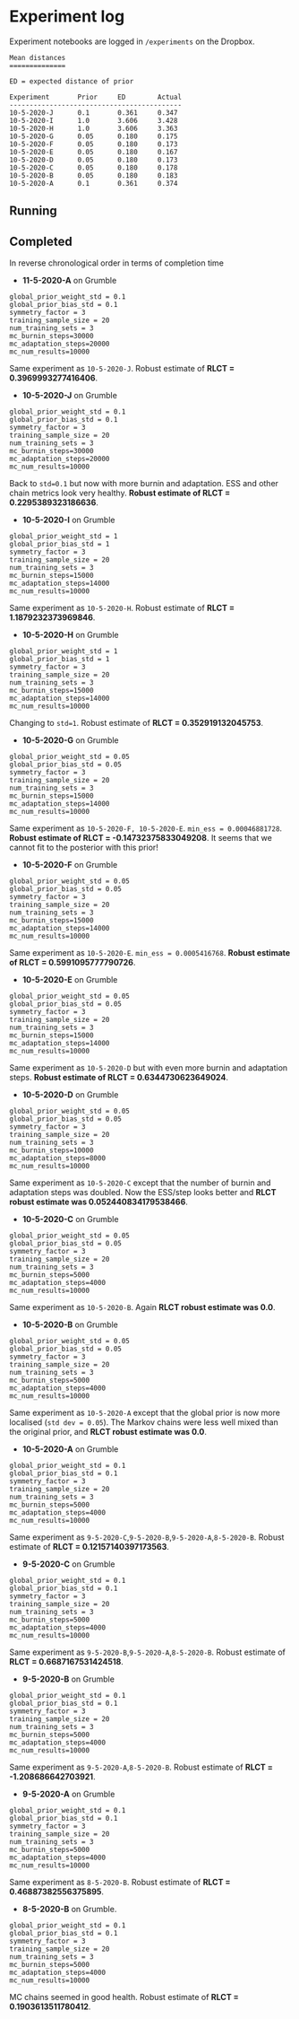 # Experiment log

Experiment notebooks are logged in `/experiments` on the Dropbox. 

```
Mean distances
==============

ED = expected distance of prior

Experiment       Prior     ED        Actual
-------------------------------------------
10-5-2020-J      0.1       0.361     0.347
10-5-2020-I      1.0       3.606     3.428
10-5-2020-H      1.0       3.606     3.363
10-5-2020-G      0.05      0.180     0.175
10-5-2020-F      0.05      0.180     0.173
10-5-2020-E      0.05      0.180     0.167
10-5-2020-D      0.05      0.180     0.173
10-5-2020-C      0.05      0.180     0.178
10-5-2020-B      0.05      0.180     0.183
10-5-2020-A      0.1       0.361     0.374
```

## Running

## Completed

In reverse chronological order in terms of completion time

* **11-5-2020-A** on Grumble

```
global_prior_weight_std = 0.1
global_prior_bias_std = 0.1
symmetry_factor = 3
training_sample_size = 20
num_training_sets = 3
mc_burnin_steps=30000
mc_adaptation_steps=20000
mc_num_results=10000
```
Same experiment as `10-5-2020-J`. Robust estimate of **RLCT = 0.3969993277416406**.

* **10-5-2020-J** on Grumble

```
global_prior_weight_std = 0.1
global_prior_bias_std = 0.1
symmetry_factor = 3
training_sample_size = 20
num_training_sets = 3
mc_burnin_steps=30000
mc_adaptation_steps=20000
mc_num_results=10000
```
Back to `std=0.1` but now with more burnin and adaptation. ESS and other chain metrics look very healthy. **Robust estimate of RLCT = 0.2295389323186636**.

* **10-5-2020-I** on Grumble

```
global_prior_weight_std = 1
global_prior_bias_std = 1
symmetry_factor = 3
training_sample_size = 20
num_training_sets = 3
mc_burnin_steps=15000
mc_adaptation_steps=14000
mc_num_results=10000
```
Same experiment as `10-5-2020-H`. Robust estimate of **RLCT = 1.1879232373969846**.

* **10-5-2020-H** on Grumble

```
global_prior_weight_std = 1
global_prior_bias_std = 1
symmetry_factor = 3
training_sample_size = 20
num_training_sets = 3
mc_burnin_steps=15000
mc_adaptation_steps=14000
mc_num_results=10000
```
Changing to `std=1`. Robust estimate of **RLCT = 0.352919132045753**.

* **10-5-2020-G** on Grumble

```
global_prior_weight_std = 0.05
global_prior_bias_std = 0.05
symmetry_factor = 3
training_sample_size = 20
num_training_sets = 3
mc_burnin_steps=15000
mc_adaptation_steps=14000
mc_num_results=10000
```
Same experiment as `10-5-2020-F, 10-5-2020-E`. `min_ess = 0.00046881728`. **Robust estimate of RLCT = -0.14732375833049208**. It seems that we cannot fit to the posterior with this prior!

* **10-5-2020-F** on Grumble

```
global_prior_weight_std = 0.05
global_prior_bias_std = 0.05
symmetry_factor = 3
training_sample_size = 20
num_training_sets = 3
mc_burnin_steps=15000
mc_adaptation_steps=14000
mc_num_results=10000
```
Same experiment as `10-5-2020-E`. `min_ess = 0.0005416768`. **Robust estimate of RLCT = 0.5991095777790726**.

* **10-5-2020-E** on Grumble

```
global_prior_weight_std = 0.05
global_prior_bias_std = 0.05
symmetry_factor = 3
training_sample_size = 20
num_training_sets = 3
mc_burnin_steps=15000
mc_adaptation_steps=14000
mc_num_results=10000
```
Same experiment as `10-5-2020-D` but with even more burnin and adaptation steps. **Robust estimate of RLCT = 0.6344730623649024**.

* **10-5-2020-D** on Grumble

```
global_prior_weight_std = 0.05
global_prior_bias_std = 0.05
symmetry_factor = 3
training_sample_size = 20
num_training_sets = 3
mc_burnin_steps=10000
mc_adaptation_steps=8000
mc_num_results=10000
```
Same experiment as `10-5-2020-C` except that the number of burnin and adaptation steps was doubled. Now the ESS/step looks better and **RLCT robust estimate was 0.052440834179538466**.

* **10-5-2020-C** on Grumble

```
global_prior_weight_std = 0.05
global_prior_bias_std = 0.05
symmetry_factor = 3
training_sample_size = 20
num_training_sets = 3
mc_burnin_steps=5000
mc_adaptation_steps=4000
mc_num_results=10000
```
Same experiment as `10-5-2020-B`. Again **RLCT robust estimate was 0.0**.

* **10-5-2020-B** on Grumble

```
global_prior_weight_std = 0.05
global_prior_bias_std = 0.05
symmetry_factor = 3
training_sample_size = 20
num_training_sets = 3
mc_burnin_steps=5000
mc_adaptation_steps=4000
mc_num_results=10000
```
Same experiment as `10-5-2020-A` except that the global prior is now more localised (`std dev = 0.05`). The Markov chains were less well mixed than the original prior, and **RLCT robust estimate was 0.0**.

* **10-5-2020-A** on Grumble

```
global_prior_weight_std = 0.1
global_prior_bias_std = 0.1
symmetry_factor = 3
training_sample_size = 20
num_training_sets = 3
mc_burnin_steps=5000
mc_adaptation_steps=4000
mc_num_results=10000
```

Same experiment as `9-5-2020-C`,`9-5-2020-B`,`9-5-2020-A`,`8-5-2020-B`. Robust estimate of **RLCT = 0.12157140397173563**.

* **9-5-2020-C** on Grumble

```
global_prior_weight_std = 0.1
global_prior_bias_std = 0.1
symmetry_factor = 3
training_sample_size = 20
num_training_sets = 3
mc_burnin_steps=5000
mc_adaptation_steps=4000
mc_num_results=10000
```

Same experiment as `9-5-2020-B`,`9-5-2020-A`,`8-5-2020-B`. Robust estimate of **RLCT = 0.6687167531424518**.

* **9-5-2020-B** on Grumble

```
global_prior_weight_std = 0.1
global_prior_bias_std = 0.1
symmetry_factor = 3
training_sample_size = 20
num_training_sets = 3
mc_burnin_steps=5000
mc_adaptation_steps=4000
mc_num_results=10000
```

Same experiment as `9-5-2020-A`,`8-5-2020-B`. Robust estimate of **RLCT = -1.208686642703921**.

* **9-5-2020-A** on Grumble

```
global_prior_weight_std = 0.1
global_prior_bias_std = 0.1
symmetry_factor = 3
training_sample_size = 20
num_training_sets = 3
mc_burnin_steps=5000
mc_adaptation_steps=4000
mc_num_results=10000
```

Same experiment as `8-5-2020-B`. Robust estimate of **RLCT = 0.46887382556375895**.

* **8-5-2020-B** on Grumble. 

```
global_prior_weight_std = 0.1
global_prior_bias_std = 0.1
symmetry_factor = 3
training_sample_size = 20
num_training_sets = 3
mc_burnin_steps=5000
mc_adaptation_steps=4000
mc_num_results=10000
```

MC chains seemed in good health. Robust estimate of **RLCT = 0.1903613511780412**.
